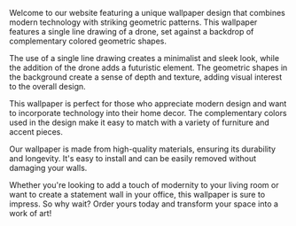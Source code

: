 <!--
Write me content for website with wallpaper "A wallpaper with a single line drawing of a drone, against a background of geometric shapes in complementary colors."
-->

<!--font:"Open Sans"-->

Welcome to our website featuring a unique wallpaper design that combines modern technology with striking geometric patterns. This wallpaper features a single line drawing of a drone, set against a backdrop of complementary colored geometric shapes.

The use of a single line drawing creates a minimalist and sleek look, while the addition of the drone adds a futuristic element. The geometric shapes in the background create a sense of depth and texture, adding visual interest to the overall design.

This wallpaper is perfect for those who appreciate modern design and want to incorporate technology into their home decor. The complementary colors used in the design make it easy to match with a variety of furniture and accent pieces.

Our wallpaper is made from high-quality materials, ensuring its durability and longevity. It's easy to install and can be easily removed without damaging your walls.

Whether you're looking to add a touch of modernity to your living room or want to create a statement wall in your office, this wallpaper is sure to impress. So why wait? Order yours today and transform your space into a work of art!
